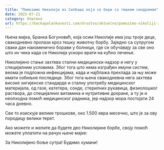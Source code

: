 ```yaml
---
title: "Помозимо Николији из Силбаша која се бори са тешким синдромом"
date: 2025-07-21
category: Општина
url: https://backapalankavesti.com/drustvo/aktuelno/pomozimo-nikoliji-iz-silbasa-koja-se-bori-sa-teskim-sindromom/
---
```


Њена мајка, Бранка Богуновић, која осим Николије има још троје деце, свакодневно пролази кроз тешку животну борбу. Заједно са супругом сваки дан наизменично борави у болници, где се обучавају за све оно што их чека када се Николија ускоро врати на кућно лечење.

Николијино стање захтева стални медицински надзор и негу у специјалним условима. Због тога што нема изграђен имуни систем, веома је подложна инфекцијама, када и најблажа прехлада за њу може имати озбиљне последице. Због тога њена свакодневна нега захтева високе хигијенске стандарде и сталну употребу медицинског материјала, од газе, катетера, сонде, стерилних рукавица, физиолошког раствора, до специјалних витамина и нутритивне дохране, а ту је и неопходна помоћ медицинског радника, јер надзор мора постојати 24 часа дневно.

Све то изискује велике трошкове, око 1.500 евра месечно, што је за ову породицу велики терет.

Ако можете и желите да будете део Николијине борбе, своју помоћ можете уплатити на рачун њене мајке:

За Николијино боље сутра! Будимо хумани!
